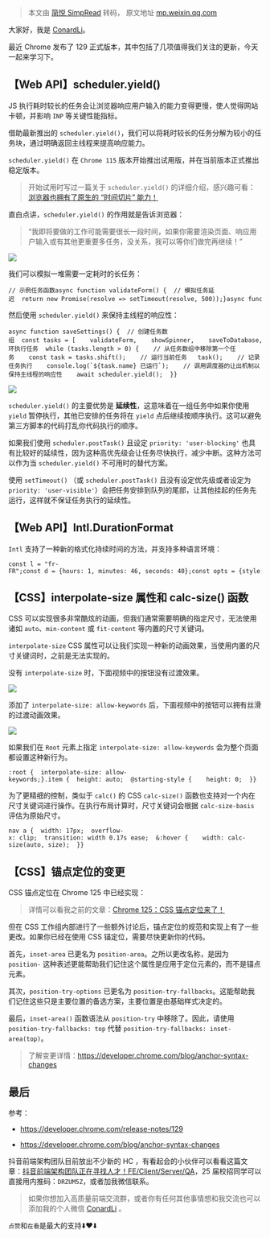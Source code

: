 > 本文由 [简悦 SimpRead](http://ksria.com/simpread/) 转码， 原文地址 [mp.weixin.qq.com](https://mp.weixin.qq.com/s/_SV1yjvPYQoyM8QEsbI73g)

大家好，我是 [ConardLi](https://mp.weixin.qq.com/s?__biz=Mzk0MDMwMzQyOA==&mid=2247493407&idx=1&sn=41b8782a3bdc75b211206b06e1929a58&chksm=c2e11234f5969b22a0d7fd50ec32be9df13e2caeef186b30b5d653836b0725def8ccd58a56cf&scene=21#wechat_redirect)。  

最近 Chrome 发布了 129 正式版本，其中包括了几项值得我们关注的更新，今天一起来学习下。

【Web API】scheduler.yield()
--------------------------

JS 执行耗时较长的任务会让浏览器响应用户输入的能力变得更慢，使人觉得网站卡顿，并影响 `INP` 等关键性能指标。

借助最新推出的 `scheduler.yield()`，我们可以将耗时较长的任务分解为较小的任务块，通过明确返回主线程来提高响应能力。

`scheduler.yield()` 在 `Chrome 115` 版本开始推出试用版，并在当前版本正式推出稳定版本。

> 开始试用时写过一篇关于 `scheduler.yield()` 的详细介绍，感兴趣可看：[浏览器也拥有了原生的 “时间切片” 能力！](https://mp.weixin.qq.com/s?__biz=Mzk0MDMwMzQyOA==&mid=2247498852&idx=1&sn=5e9de1d0d4c08bc68c61cb2be8cfa853&chksm=c2e1094ff5968059632a33491c5f399348268c50fc6161eb730ec0b0066b08d17f68554de38d&token=2006521491&lang=zh_CN&scene=21#wechat_redirect)

直白点讲，`scheduler.yield()` 的作用就是告诉浏览器：

> “我即将要做的工作可能需要很长一段时间，如果你需要渲染页面、响应用户输入或有其他更重要多任务，没关系，我可以等你们做完再继续！”

![](https://mmbiz.qpic.cn/sz_mmbiz_png/e5Dzv8p9XdTDM9JR4kY9UjHCJjUQ4WA6BPYIR71SCL1edxSCjV090rWMXpicBpOJOMT3USna5Aq3fIdW2v48uWQ/640?wx_fmt=png&from=appmsg)

我们可以模拟一堆需要一定耗时的长任务：

```
// 示例任务函数async function validateForm() {  // 模拟任务延迟  return new Promise(resolve => setTimeout(resolve, 500));}async function showSpinner() {  return new Promise(resolve => setTimeout(resolve, 500));}async function saveToDatabase() {  return new Promise(resolve => setTimeout(resolve, 500));}async function updateUI() {  return new Promise(resolve => setTimeout(resolve, 500));}async function sendAnalytics() {  return new Promise(resolve => setTimeout(resolve, 500));}
```

然后使用 `scheduler.yield()` 来保持主线程的响应性：

```
async function saveSettings() {  // 创建任务数组  const tasks = [    validateForm,    showSpinner,    saveToDatabase,    updateUI,    sendAnalytics  ];  // 循环执行任务  while (tasks.length > 0) {    // 从任务数组中移除第一个任务    const task = tasks.shift();    // 运行当前任务   task();    // 记录任务执行    console.log(`${task.name} 已运行`);    // 调用调度器的让出机制以保持主线程的响应性    await scheduler.yield();  }}
```

![](https://mmbiz.qpic.cn/sz_mmbiz_png/e5Dzv8p9XdTDM9JR4kY9UjHCJjUQ4WA65icV3tQiaZ1jxtibP4qwwgHqibud38bmdJpw2ZiaqVoYYwO1SRicw0ScMYicQ/640?wx_fmt=png&from=appmsg)

`scheduler.yield()` 的主要优势是 **延续性**，这意味着在一组任务中如果你使用 `yield` 暂停执行，其他已安排的任务将在 `yield` 点后继续按顺序执行。这可以避免第三方脚本的代码打乱你代码执行的顺序。

如果我们使用 `scheduler.postTask()` 且设定 `priority: 'user-blocking'` 也具有比较好的延续性，因为这种高优先级会让任务尽快执行，减少中断。这种方法可以作为当 `scheduler.yield()` 不可用时的替代方案。

使用 `setTimeout()` （或 `scheduler.postTask()` 且没有设定优先级或者设定为 `priority: 'user-visible'`）会把任务安排到队列的尾部，让其他挂起的任务先运行，这样就不保证任务执行的延续性。

【Web API】Intl.DurationFormat
----------------------------

`Intl` 支持了一种新的格式化持续时间的方法，并支持多种语言环境：

```
const l = "fr-FR";const d = {hours: 1, minutes: 46, seconds: 40};const opts = {style: "long"};new Intl.DurationFormat(l, opts).format(d);// "1 heure, 46 minutes et 40 secondes"
```

【CSS】interpolate-size 属性和 calc-size() 函数
----------------------------------------

CSS 可以实现很多非常酷炫的动画，但我们通常需要明确的指定尺寸，无法使用诸如 `auto`、`min-content` 或 `fit-content` 等内置的尺寸关键词。

`interpolate-size` CSS 属性可以让我们实现一种新的动画效果，当使用内置的尺寸关键词时，之前是无法实现的。

没有 `interpolate-size` 时，下面视频中的按钮没有过渡效果。

![](https://mmbiz.qpic.cn/sz_mmbiz_gif/e5Dzv8p9XdTDM9JR4kY9UjHCJjUQ4WA6cxA3pQRy9TmYwSs0qhzGorq9ZLE7HsaQMsgjFwiau3iboiblx96ibvlqYw/640?wx_fmt=gif&from=appmsg)

添加了 `interpolate-size: allow-keywords` 后，下面视频中的按钮可以拥有丝滑的过渡动画效果。

![](https://mmbiz.qpic.cn/sz_mmbiz_gif/e5Dzv8p9XdTDM9JR4kY9UjHCJjUQ4WA6vQBdXS5jWpZzVKgOH5v2WbsEjMmV5JCHGtBiagOJDBN3DDviajbHrqaA/640?wx_fmt=gif&from=appmsg)

如果我们在 `Root` 元素上指定 `interpolate-size: allow-keywords` 会为整个页面都设置这种新行为。

```
:root {  interpolate-size: allow-keywords;}.item {  height: auto;  @starting-style {    height: 0;  }}
```

为了更精细的控制，类似于 `calc()` 的 CSS `calc-size()` 函数也支持对一个内在尺寸关键词进行操作。在执行布局计算时，尺寸关键词会根据 `calc-size-basis` 评估为原始尺寸。

```
nav a {  width: 17px;  overflow-x: clip;  transition: width 0.17s ease;  &:hover {    width: calc-size(auto, size);  }}
```

【CSS】锚点定位的变更
------------

CSS 锚点定位在 Chrome 125 中已经实现：

> 详情可以看我之前的文章：[Chrome 125：CSS 锚点定位来了！](https://mp.weixin.qq.com/s?__biz=Mzk0MDMwMzQyOA==&mid=2247500878&idx=1&sn=a5ab52b4a8b44309025bd6fc9b03b913&chksm=c2e13165f596b873f67cdea8d21752ccf3b11050db472742445bc7feed8e5d69d7129294a671&token=2006521491&lang=zh_CN&poc_token=HFI47majE6agBVqy0ic6qGIxTF7Miyk55kBeBdu7&scene=21#wechat_redirect)

但在 CSS 工作组内部进行了一些额外讨论后，锚点定位的规范和实现上有了一些更改。如果你已经在使用 CSS 锚定位，需要尽快更新你的代码。

首先，`inset-area` 已更名为 `position-area`。之所以更改名称，是因为 `position-` 这种表述更能帮助我们记住这个属性是应用于定位元素的，而不是锚点元素。

其次，`position-try-options` 已更名为 `position-try-fallbacks`。这能帮助我们记住这些只是主要位置的备选方案，主要位置是由基础样式决定的。

最后，`inset-area()` 函数语法从 `position-try` 中移除了。因此，请使用 `position-try-fallbacks: top` 代替 `position-try-fallbacks: inset-area(top)`。

> 了解变更详情：https://developer.chrome.com/blog/anchor-syntax-changes

最后
--

参考：

*   https://developer.chrome.com/release-notes/129
    
*   https://developer.chrome.com/blog/anchor-syntax-changes
    

抖音前端架构团队目前放出不少新的 HC ，有看起会的小伙伴可以看看这篇文章：[抖音前端架构团队正在寻找人才！FE/Client/Server/QA](https://mp.weixin.qq.com/s?__biz=Mzk0MDMwMzQyOA==&mid=2247499434&idx=1&sn=8c7497876efc458dca19b6f6a27cadd4&chksm=c2e10b81f5968297533fcfced9ebad6eba072f6436bf040eaa8920256577258ef1077d1f122a&token=1091255868&lang=zh_CN&scene=21#wechat_redirect)，25 届校招同学可以直接用内推码：`DRZUM5Z`，或者加我微信联系。

> 如果你想加入高质量前端交流群，或者你有任何其他事情想和我交流也可以添加我的个人微信 [ConardLi](https://mp.weixin.qq.com/s?__biz=Mzk0MDMwMzQyOA==&mid=2247493407&idx=1&sn=41b8782a3bdc75b211206b06e1929a58&chksm=c2e11234f5969b22a0d7fd50ec32be9df13e2caeef186b30b5d653836b0725def8ccd58a56cf&scene=21#wechat_redirect) 。

`点赞`和`在看`是最大的支持⬇️❤️⬇️